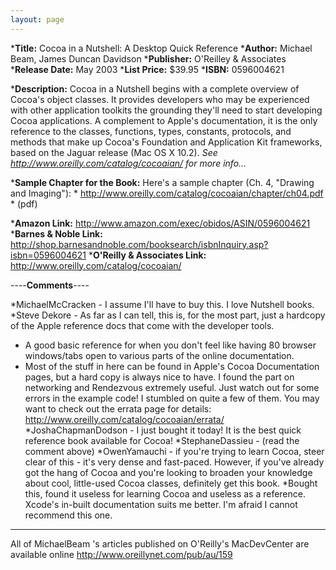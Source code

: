 ```yaml
---
layout: page
---
```





***Title:**
Cocoa in a Nutshell: A Desktop Quick Reference
***Author:**
Michael Beam, James Duncan Davidson
***Publisher:**
O'Reilley & Associates
***Release Date:**
May 2003
***List Price:**
$39.95
***ISBN:**
0596004621

***Description:**
Cocoa in a Nutshell begins with a complete overview of Cocoa's object classes. It provides developers who may be experienced with other application toolkits the grounding they'll need to start developing Cocoa applications. A complement to Apple's documentation, it is the only reference to the classes, functions, types, constants, protocols, and methods that make up Cocoa's Foundation and Application Kit frameworks, based on the Jaguar release (Mac OS X 10.2). *See http://www.oreilly.com/catalog/cocoaian/ for more info...*


***Sample Chapter for the Book:**
Here's a sample chapter (Ch. 4, "Drawing and Imaging"): * http://www.oreilly.com/catalog/cocoaian/chapter/ch04.pdf * (pdf)


***Amazon Link:**
http://www.amazon.com/exec/obidos/ASIN/0596004621
***Barnes & Noble Link:**
http://shop.barnesandnoble.com/booksearch/isbnInquiry.asp?isbn=0596004621
***O'Reilly & Associates Link:**
http://www.oreilly.com/catalog/cocoaian/


----**Comments**----


*MichaelMcCracken - I assume I'll have to buy this. I love Nutshell books.
*Steve Dekore - As far as I can tell, this is, for the most part, just a hardcopy of the Apple reference docs that come with the developer tools.
* A good basic reference for when you don't feel like having 80 browser windows/tabs open to various parts of the online documentation.
* Most of the stuff in here can be found in Apple's Cocoa Documentation pages, but a hard copy is always nice to have. I found the part on networking and Rendezvous extremely useful. Just watch out for some errors in the example code! I stumbled on quite a few of them. You may want to check out the errata page for details: http://www.oreilly.com/catalog/cocoaian/errata/
*JoshaChapmanDodson - I just bought it today! It is the best quick reference book available for Cocoa!
*StephaneDassieu - (read the comment above)
*OwenYamauchi - if you're trying to learn Cocoa, steer clear of this - it's very dense and fast-paced. However, if you've already got the hang of Cocoa and you're looking to broaden your knowledge about cool, little-used Cocoa classes, definitely get this book.
*Bought this, found it useless for learning Cocoa and useless as a reference. Xcode's in-built documentation suits me better. I'm afraid I cannot recommend this one.


---

All of MichaelBeam 's articles published on O'Reilly's MacDevCenter are available online
http://www.oreillynet.com/pub/au/159
